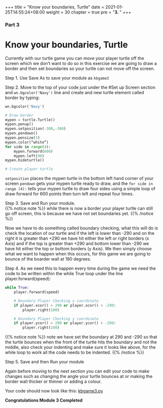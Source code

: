 +++
title = "Know your boundaries, Turtle"
date = 2021-01-25T14:55:24+08:00
weight = 30
chapter = true
pre = "<b>3. </b>"
+++


### Part 3

# Know your boundaries, Turtle


Currently with our turtle game you can move your player turtle off the screen
 which we don’t want to do so in this exercise we are going to draw a border
 and then set boundaries so your turtle can not move off the screen.

Step 1. Use Save As to save your module as `kbgame3`

Step 2. Move to the top of your code just under the \#Set up Screen section
 and `wn.bgcolor('Navy')` line and create and new turtle element called border by typing:

```python
wn.bgcolor('Navy')

# Draw border
mypen = turtle.Turtle()
mypen.penup()
mypen.setposition(-300,-300)
mypen.pendown()
mypen.pensize(3)
mypen.color(“white”)
for side in range(4):
    mypen.forward(600)
    mypen.left(90)
mypen.hideturtle()

# Create player turtle
```

`setposition` places the mypen turtle in the bottom left hand corner of your screen `pendown`
 gets your mypen turtle ready to draw, and the `for side in range (4):` tells your mypen
  turtle to draw four sides using a simple loop of draw forward for 600 points
  then turn left and repeat four times.

Step 3. Save and Run your module.  
{{% notice note %}}
while there is now a border your player turtle can still go off screen, this is because we have not set boundaries yet.
{{% /notice %}}

Now we have to do something called boundary checking, what this will do is
 check the location of our turtle and if the left is lower than -290 and
 on the right it is greater than +290 we have hit either the left or
 right borders \(x Axis\) and if the top is greater than +290 and
 bottom lower than -290 we have hit either the top or bottom borders
 \(y Axis\). We then simply choose what we want to happen when this occurs,
 for this game we are going to bounce of the boarder wall at 180 degrees.

Step 4. As we need this to happen every time during the game we need the
 code to be written within the while True loop under the line player.forward\(speed\):

```python
while True:
    player.forward(speed)

    # Boundary Player Checking x coordinate
    if player.xcor() > 290 or player.xcor() < -290:
        player.right(180)

    # Boundary Player Checking y coordinate
    if player.ycor() > 290 or player.ycor() < -290:
        player.right(180)
```

{{% notice note %}}
note we have set the boundary at 290 and -290 so that the turtle bounces when the front of the turtle hits the boundary and not the middle, also check your indenting and make sure it looks like above, for the while loop to work all the code needs to be indented.
{{% /notice %}}

Step 5. Save and then Run your module

Again before moving to the next section you can edit your code to make changes
 such as changing the angle your turtle bounces at or making the border wall
 thicker or thinner or adding a colour.

Your code should now look like this: [kbgame3.py](/python_game/src/kbgame3.py)

**Congratulations Module 3 Completed**

